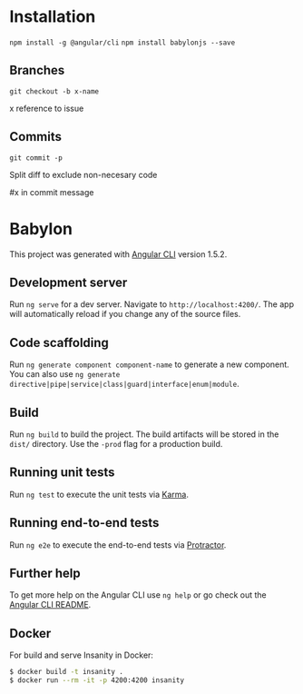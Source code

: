# Installation

`npm install -g @angular/cli`
`npm install babylonjs --save`

## Branches
`git checkout -b x-name`

x reference to issue

## Commits

`git commit -p`

Split diff to exclude non-necesary code

#x in commit message

# Babylon

This project was generated with [Angular CLI](https://github.com/angular/angular-cli) version 1.5.2.

## Development server

Run `ng serve` for a dev server. Navigate to `http://localhost:4200/`. The app will automatically reload if you change any of the source files.

## Code scaffolding

Run `ng generate component component-name` to generate a new component. You can also use `ng generate directive|pipe|service|class|guard|interface|enum|module`.

## Build

Run `ng build` to build the project. The build artifacts will be stored in the `dist/` directory. Use the `-prod` flag for a production build.

## Running unit tests

Run `ng test` to execute the unit tests via [Karma](https://karma-runner.github.io).

## Running end-to-end tests

Run `ng e2e` to execute the end-to-end tests via [Protractor](http://www.protractortest.org/).

## Further help

To get more help on the Angular CLI use `ng help` or go check out the [Angular CLI README](https://github.com/angular/angular-cli/blob/master/README.md).

## Docker

For build and serve Insanity in Docker:
```bash
$ docker build -t insanity .
$ docker run --rm -it -p 4200:4200 insanity
```
